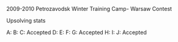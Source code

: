 
2009-2010 Petrozavodsk Winter Training Camp- Warsaw Contest

Upsolving stats

A:
B:
C: Accepted
D:
E:
F:
G: Accepted
H:
I:
J: Accepted
